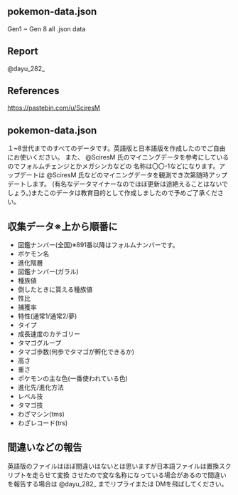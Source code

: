 ## pokemon-data.json
Gen1 ~ Gen 8 all .json data

## Report
@dayu_282_

## References
https://pastebin.com/u/SciresM

## pokemon-data.json
１~8世代までのすべてのデータです。英語版と日本語版を作成したのでご自由にお使いください。
また、 @SciresM 氏のマイニングデータを参考にしているのでフォルムチェンジとかメガシンカなどの
名称は〇〇-1などになります。アップデートは @SciresM 氏などのマイニングデータを観測でき次第随時アップデートします。
(有名なデータマイナーなのでほぼ更新は途絶えることはないでしょう。)またこのデータは教育目的として作成しましたので予めご了承ください。

## 収集データ※上から順番に
- 図鑑ナンバー(全国)※891番以降はフォルムナンバーです。
- ポケモン名
- 進化階層
- 図鑑ナンバー(ガラル)
- 種族値
- 倒したときに貰える種族値
- 性比
- 捕獲率
- 特性(通常1/通常2/夢)
- タイプ
- 成長速度のカテゴリー
- タマゴグループ
- タマゴ歩数(何歩でタマゴが孵化できるか)
- 高さ
- 重さ
- ポケモンの主な色(一番使われている色)
- 進化先/進化方法
- レベル技
- タマゴ技
- わざマシン(tms)
- わざレコード(trs)

## 間違いなどの報告
英語版のファイルはほぼ間違いはないとは思いますが日本語ファイルは置換スクリプトを走らせて変換
させたので変な名称になっている場合があるので間違いを報告する場合は @dayu_282_ までリプライまたは
DMを飛ばしてください。
